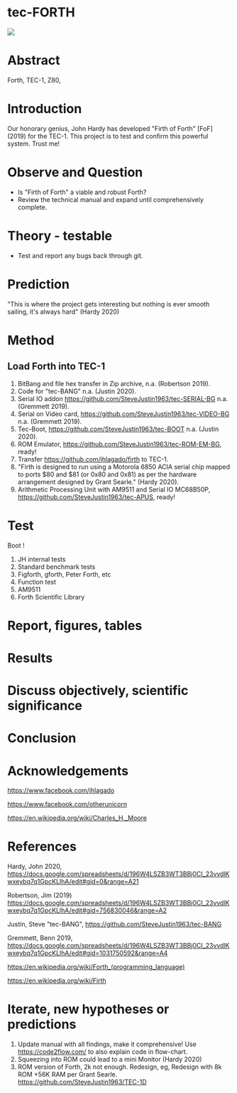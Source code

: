 # tec-FORTH

![](https://github.com/SteveJustin1963/tec-FORTH/blob/master/forth3d-1.png)

# Abstract
Forth, TEC-1, Z80, 

# Introduction 

Our honorary genius, John Hardy has developed "Firth of Forth" [FoF] (2019) for the TEC-1. This project is to test and confirm this powerful system. Trust me!

# Observe and Question 
* Is "Firth of Forth" a viable and robust Forth?
* Review the technical manual and expand until comprehensively complete.

 
# Theory - testable
* Test and report any bugs back through git. 


# Prediction
"This is where the project gets interesting but nothing is ever smooth sailing, it's always hard" (Hardy 2020)

# Method 

## Load Forth into TEC-1
1. BitBang and file hex transfer in Zip archive, n.a. (Robertson 2019).
2. Code for "tec-BANG" n.a. (Justin 2020).
3. Serial IO addon https://github.com/SteveJustin1963/tec-SERIAL-BG n.a. (Gremmett 2019).
3. Serial on Video card, https://github.com/SteveJustin1963/tec-VIDEO-BG n.a. (Gremmett 2019).
4. Tec-Boot, https://github.com/SteveJustin1963/tec-BOOT n.a. (Justin 2020).
5. ROM Emulator, https://github.com/SteveJustin1963/tec-ROM-EM-BG, ready!
6. Transfer https://github.com/jhlagado/firth to TEC-1. 
7. "Firth is designed to run using a Motorola 6850 ACIA serial chip mapped to ports $80 and $81 (or 0x80 and 0x81) as per the hardware arrangement designed by Grant Searle." (Hardy 2020). 
8. Arithmetic Processing Unit with AM9511 and Serial IO MC68B50P, https://github.com/SteveJustin1963/tec-APUS, ready!

# Test
Boot !
1. JH internal tests
2. Standard benchmark tests  
3. Figforth, gforth, Peter Forth, etc
4. Function test
5. AM9511
6. Forth Scientific Library

# Report, figures, tables

# Results

# Discuss objectively, scientific significance 

# Conclusion 

# Acknowledgements

https://www.facebook.com/jhlagado

https://www.facebook.com/otherunicorn

https://en.wikipedia.org/wiki/Charles_H._Moore

# References

Hardy, John 2020, https://docs.google.com/spreadsheets/d/196W4LSZB3WT3BBj0CI_23vvdlKwxeybq7q1GpcKLlhA/edit#gid=0&range=A21

Robertson, Jim (2019) https://docs.google.com/spreadsheets/d/196W4LSZB3WT3BBj0CI_23vvdlKwxeybq7q1GpcKLlhA/edit#gid=756830046&range=A2 

Justin, Steve "tec-BANG", https://github.com/SteveJustin1963/tec-BANG

Gremmett, Benn 2019, https://docs.google.com/spreadsheets/d/196W4LSZB3WT3BBj0CI_23vvdlKwxeybq7q1GpcKLlhA/edit#gid=1031750592&range=A4

https://en.wikipedia.org/wiki/Forth_(programming_language)

https://en.wikipedia.org/wiki/Firth

# Iterate, new hypotheses or predictions

1. Update manual with all findings, make it comprehensive! 
Use https://code2flow.com/ to also explain code in flow-chart.
2. Squeezing into ROM could lead to a mini Monitor (Hardy 2020)
3. ROM version of Forth, 2k not enough. Redesign, eg, Redesign with 8k ROM +56K RAM per Grant Searle.
https://github.com/SteveJustin1963/TEC-1D






